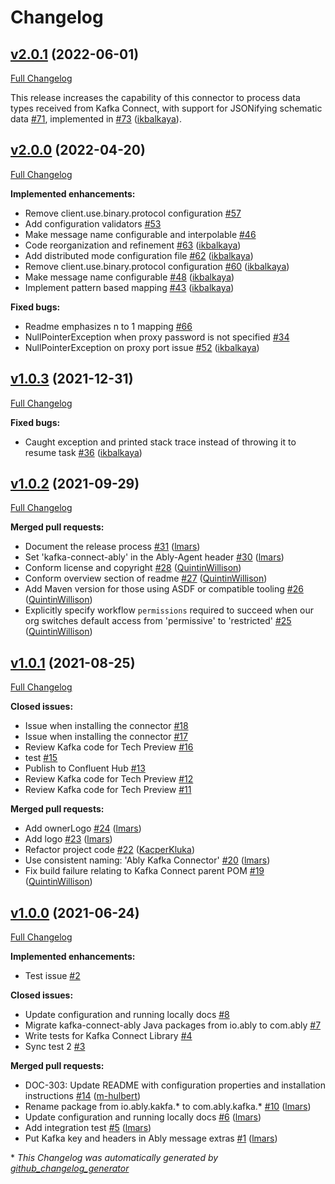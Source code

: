# Changelog

## [v2.0.1](https://github.com/ably/kafka-connect-ably/tree/v2.0.1) (2022-06-01)

[Full Changelog](https://github.com/ably/kafka-connect-ably/compare/v2.0.0...v2.0.1)

This release increases the capability of this connector to process data types received from Kafka Connect,
with support for JSONifying schematic data [\#71](https://github.com/ably/kafka-connect-ably/issues/71), implemented in [\#73](https://github.com/ably/kafka-connect-ably/pull/73) ([ikbalkaya](https://github.com/ikbalkaya)).

## [v2.0.0](https://github.com/ably/kafka-connect-ably/tree/v2.0.0) (2022-04-20)

[Full Changelog](https://github.com/ably/kafka-connect-ably/compare/v1.0.3...v2.0.0)

**Implemented enhancements:**

- Remove client.use.binary.protocol configuration  [\#57](https://github.com/ably/kafka-connect-ably/issues/57)
- Add configuration validators [\#53](https://github.com/ably/kafka-connect-ably/issues/53)
- Make message name configurable and interpolable [\#46](https://github.com/ably/kafka-connect-ably/issues/46)
- Code reorganization and refinement [\#63](https://github.com/ably/kafka-connect-ably/pull/63) ([ikbalkaya](https://github.com/ikbalkaya))
- Add distributed mode configuration file [\#62](https://github.com/ably/kafka-connect-ably/pull/62) ([ikbalkaya](https://github.com/ikbalkaya))
- Remove client.use.binary.protocol configuration [\#60](https://github.com/ably/kafka-connect-ably/pull/60) ([ikbalkaya](https://github.com/ikbalkaya))
- Make message name configurable [\#48](https://github.com/ably/kafka-connect-ably/pull/48) ([ikbalkaya](https://github.com/ikbalkaya))
- Implement pattern based mapping [\#43](https://github.com/ably/kafka-connect-ably/pull/43) ([ikbalkaya](https://github.com/ikbalkaya))

**Fixed bugs:**

- Readme emphasizes n to 1 mapping [\#66](https://github.com/ably/kafka-connect-ably/issues/66)
- NullPointerException when proxy password is not specified [\#34](https://github.com/ably/kafka-connect-ably/issues/34)
- NullPointerException on proxy port issue [\#52](https://github.com/ably/kafka-connect-ably/pull/52) ([ikbalkaya](https://github.com/ikbalkaya))

## [v1.0.3](https://github.com/ably/kafka-connect-ably/tree/v1.0.3) (2021-12-31)

[Full Changelog](https://github.com/ably/kafka-connect-ably/compare/v1.0.2...v1.0.3)

**Fixed bugs:**

- Caught exception and printed stack trace instead of throwing it to resume task [\#36](https://github.com/ably/kafka-connect-ably/pull/36) ([ikbalkaya](https://github.com/ikbalkaya))

## [v1.0.2](https://github.com/ably/kafka-connect-ably/tree/v1.0.2) (2021-09-29)

[Full Changelog](https://github.com/ably/kafka-connect-ably/compare/v1.0.1...v1.0.2)

**Merged pull requests:**

- Document the release process [\#31](https://github.com/ably/kafka-connect-ably/pull/31) ([lmars](https://github.com/lmars))
- Set 'kafka-connect-ably' in the Ably-Agent header [\#30](https://github.com/ably/kafka-connect-ably/pull/30) ([lmars](https://github.com/lmars))
- Conform license and copyright [\#28](https://github.com/ably/kafka-connect-ably/pull/28) ([QuintinWillison](https://github.com/QuintinWillison))
- Conform overview section of readme [\#27](https://github.com/ably/kafka-connect-ably/pull/27) ([QuintinWillison](https://github.com/QuintinWillison))
- Add Maven version for those using ASDF or compatible tooling [\#26](https://github.com/ably/kafka-connect-ably/pull/26) ([QuintinWillison](https://github.com/QuintinWillison))
- Explicitly specify workflow `permissions` required to succeed when our org switches default access from 'permissive' to 'restricted' [\#25](https://github.com/ably/kafka-connect-ably/pull/25) ([QuintinWillison](https://github.com/QuintinWillison))

## [v1.0.1](https://github.com/ably/kafka-connect-ably/tree/v1.0.1) (2021-08-25)

[Full Changelog](https://github.com/ably/kafka-connect-ably/compare/v1.0.0...v1.0.1)

**Closed issues:**

- Issue when installing the connector [\#18](https://github.com/ably/kafka-connect-ably/issues/18)
- Issue when installing the connector [\#17](https://github.com/ably/kafka-connect-ably/issues/17)
- Review Kafka code for Tech Preview [\#16](https://github.com/ably/kafka-connect-ably/issues/16)
- test [\#15](https://github.com/ably/kafka-connect-ably/issues/15)
- Publish to Confluent Hub [\#13](https://github.com/ably/kafka-connect-ably/issues/13)
- Review Kafka code for Tech Preview [\#12](https://github.com/ably/kafka-connect-ably/issues/12)
- Review Kafka code for Tech Preview [\#11](https://github.com/ably/kafka-connect-ably/issues/11)

**Merged pull requests:**

- Add ownerLogo [\#24](https://github.com/ably/kafka-connect-ably/pull/24) ([lmars](https://github.com/lmars))
- Add logo [\#23](https://github.com/ably/kafka-connect-ably/pull/23) ([lmars](https://github.com/lmars))
- Refactor project code [\#22](https://github.com/ably/kafka-connect-ably/pull/22) ([KacperKluka](https://github.com/KacperKluka))
- Use consistent naming: 'Ably Kafka Connector' [\#20](https://github.com/ably/kafka-connect-ably/pull/20) ([lmars](https://github.com/lmars))
- Fix build failure relating to Kafka Connect parent POM [\#19](https://github.com/ably/kafka-connect-ably/pull/19) ([QuintinWillison](https://github.com/QuintinWillison))

## [v1.0.0](https://github.com/ably/kafka-connect-ably/tree/v1.0.0) (2021-06-24)

[Full Changelog](https://github.com/ably/kafka-connect-ably/compare/238dc7d401067a37b7950bce5d29a9a270a9faaa...v1.0.0)

**Implemented enhancements:**

- Test issue [\#2](https://github.com/ably/kafka-connect-ably/issues/2)

**Closed issues:**

- Update configuration and running locally docs [\#8](https://github.com/ably/kafka-connect-ably/issues/8)
- Migrate kafka-connect-ably Java packages from io.ably to com.ably [\#7](https://github.com/ably/kafka-connect-ably/issues/7)
- Write tests for Kafka Connect Library [\#4](https://github.com/ably/kafka-connect-ably/issues/4)
- Sync test 2 [\#3](https://github.com/ably/kafka-connect-ably/issues/3)

**Merged pull requests:**

- DOC-303: Update README with configuration properties and installation instructions [\#14](https://github.com/ably/kafka-connect-ably/pull/14) ([m-hulbert](https://github.com/m-hulbert))
- Rename package from io.ably.kakfa.\* to com.ably.kafka.\* [\#10](https://github.com/ably/kafka-connect-ably/pull/10) ([lmars](https://github.com/lmars))
- Update configuration and running locally docs [\#6](https://github.com/ably/kafka-connect-ably/pull/6) ([lmars](https://github.com/lmars))
- Add integration test [\#5](https://github.com/ably/kafka-connect-ably/pull/5) ([lmars](https://github.com/lmars))
- Put Kafka key and headers in Ably message extras [\#1](https://github.com/ably/kafka-connect-ably/pull/1) ([lmars](https://github.com/lmars))



\* *This Changelog was automatically generated by [github_changelog_generator](https://github.com/github-changelog-generator/github-changelog-generator)*
